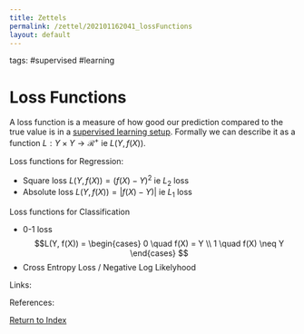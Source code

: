 ```yaml
---
title: Zettels
permalink: /zettel/202101162041_lossFunctions
layout: default
---
```

tags: #supervised #learning

# Loss Functions

A loss function is a measure of how good our prediction compared to the true value is in a [supervised learning setup](TODO). Formally we can describe it 
as a function $L : Y \times Y \rightarrow \mathcal{R}^+$ ie $L(Y, f(X))$.

Loss functions for Regression:
- Square loss $L(Y, f(X)) = (f(X) - Y)^2$ ie $L_2$ loss
- Absolute loss $L(Y, f(X)) = \vert f(X) - Y) \vert$ ie $L_1$ loss

Loss functions for Classification
- 0-1 loss
$$L(Y, f(X)) = \begin{cases}
0 \quad f(X) = Y \\
1 \quad f(X) \neq Y
\end{cases}
$$
- Cross Entropy Loss / Negative Log Likelyhood



Links: 

References: 

[Return to Index](index)